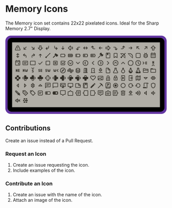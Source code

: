 # Memory Icons

The Memory icon set contains 22x22 pixelated icons. Ideal for the Sharp Memory 2.7" Display.

![Preview](assets/preview.svg)

## Contributions

Create an issue instead of a Pull Request.

### Request an Icon

1. Create an issue requesting the icon.
1. Include examples of the icon.

### Contribute an Icon

1. Create an issue with the name of the icon.
1. Attach an image of the icon.